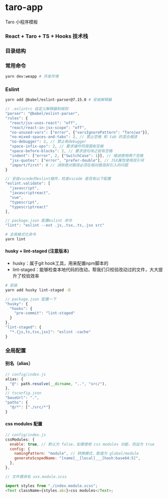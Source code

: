 # taro-app
Taro 小程序模板

### React + Taro + TS + Hooks 技术栈

### 目录结构

### 常用命令

```bash
yarn dev:weapp # 开发环境
```

### Eslint 
```bash
yarn add @babel/eslint-parser@7.15.0 # 安装解释器
```

```js
// .eslintrc 自定义解释器和规则
"parser": "@babel/eslint-parser",
"rules": {
  "react/jsx-uses-react": "off",
  "react/react-in-jsx-scope": "off",
  "no-unused-vars": ["error", {"varsIgnorePattern": "Taro|wx"}],
  "no-mixed-spaces-and-tabs": 2, // 禁止空格 和 tab 的混合缩进
  "no-debugger": 2, // 禁止有debugger
  "space-infix-ops": 2, // 要求操作符周围有空格
  "space-before-blocks": 2, // 要求语句块之前有空格
  "indent": ["error", 2, {"SwitchCase": 1}], // 缩进使用两个空格
  "jsx-quotes": ["error", "prefer-double"], // JSX属性使用双引号
  "import/first": 0 // 消除绝对路径必须在相对路径前引入的问题
}

// 安装vscode的eslint插件，检查vscode 是否有以下配置
"eslint.validate": [
  "javascript",
  "javascriptreact",
  "vue",
  "typescript",
  "typescriptreact"
],

// package.json 配置eslint 命令
"lint": "eslint --ext .js,.tsx,.ts,.jsx src"
```

```bash
# 全局格式化命令
yarn lint
```

#### husky + lint-staged (注意版本)
- husky：属于git hook工具，用来配置npm脚本的
- lint-staged：能够检查本地代码的改动，帮我们只校验改动过的文件，大大提升了校验效率

```bash
# 安装
yarn add husky lint-staged -D
```

```js
// package.json 配置一下
"husky": {
  "hooks": {
    "pre-commit": "lint-staged"
  }
},
"lint-staged": {
  "*.{js,ts,tsx,jsx}": "eslint -cache"
}
```

### 全局配置

#### 别名（alias）

```js
// config/index.js
alias: {
  "@": path.resolve(__dirname, "..", "src/"),
},
// tsconfig.json
"baseUrl": ".",
"paths": {
  "@/*": ["./src/*"]
}
```

#### css modules 配置

```js
// config/index.js
cssModules: {
  enable: true, // 默认为 false，如需使用 css modules 功能，则设为 true
  config: {
    namingPattern: "module", // 转换模式，取值为 global/module
    generateScopedName: "[name]__[local]___[hash:base64:5]",
  },
},
```

```js
// 文件需命名 xxx.module.scss

import styles from "./index.module.scss";
<Text className={styles.abc}>css modules</Text>;
```
